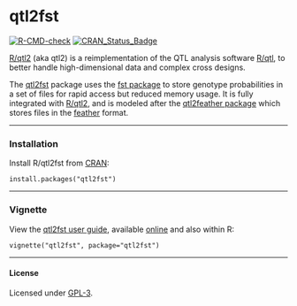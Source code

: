 # qtl2fst

[![R-CMD-check](https://github.com/rqtl/qtl2fst/workflows/R-CMD-check/badge.svg)](https://github.com/rqtl/qtl2fst/actions)
[![CRAN_Status_Badge](https://www.r-pkg.org/badges/version/qtl2fst)](https://cran.r-project.org/package=qtl2fst)

[R/qtl2](https://kbroman.org/qtl2/) (aka qtl2) is a reimplementation of
the QTL analysis software [R/qtl](https://rqtl.org), to better handle
high-dimensional data and complex cross designs.

The [qtl2fst](https://github.com/rqtl/qtl2fst) package uses
the [fst package](https://www.fstpackage.org/) to store genotype probabilities in
a set of files for rapid access but reduced memory usage. It is fully
integrated with [R/qtl2](https://kbroman.org/qtl2/), and is modeled after the
[qtl2feather package](https://github.com/byandell/qtl2feather) which stores
files in the [feather](https://github.com/wesm/feather) format.

---

### Installation

Install R/qtl2fst from [CRAN](https://cran.r-project.org):

    install.packages("qtl2fst")

---

### Vignette

View the [qtl2fst user
guide](https://kbroman.org/qtl2/assets/vignettes/qtl2fst.html),
available [online](https://kbroman.org/qtl2/assets/vignettes/qtl2fst.html)
and also within R:

    vignette("qtl2fst", package="qtl2fst")



---

#### License

Licensed under [GPL-3](https://www.r-project.org/Licenses/GPL-3).
